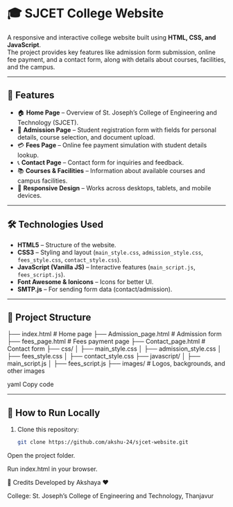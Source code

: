 # 🎓 SJCET College Website  

A responsive and interactive college website built using **HTML, CSS, and JavaScript**.  
The project provides key features like admission form submission, online fee payment, and a contact form, along with details about courses, facilities, and the campus.  

---

## 📌 Features  
- 🏠 **Home Page** – Overview of St. Joseph’s College of Engineering and Technology (SJCET).  
- 📝 **Admission Page** – Student registration form with fields for personal details, course selection, and document upload.  
- 💳 **Fees Page** – Online fee payment simulation with student details lookup.  
- 📞 **Contact Page** – Contact form for inquiries and feedback.  
- 📚 **Courses & Facilities** – Information about available courses and campus facilities.  
- 📱 **Responsive Design** – Works across desktops, tablets, and mobile devices.  

---

## 🛠️ Technologies Used  
- **HTML5** – Structure of the website.  
- **CSS3** – Styling and layout (`main_style.css`, `admission_style.css`, `fees_style.css`, `contact_style.css`).  
- **JavaScript (Vanilla JS)** – Interactive features (`main_script.js`, `fees_script.js`).  
- **Font Awesome & Ionicons** – Icons for better UI.  
- **SMTP.js** – For sending form data (contact/admission).  

---

## 📂 Project Structure  
├── index.html # Home page
├── Admission_page.html # Admission form
├── fees_page.html # Fees payment page
├── Contact_page.html # Contact form
├── css/
│ ├── main_style.css
│ ├── admission_style.css
│ ├── fees_style.css
│ ├── contact_style.css
├── javascript/
│ ├── main_script.js
│ ├── fees_script.js
├── images/ # Logos, backgrounds, and other images

yaml
Copy code

---

## 🚀 How to Run Locally  
1. Clone this repository:  
   ```bash
   git clone https://github.com/akshu-24/sjcet-website.git
Open the project folder.

Run index.html in your browser.


🙌 Credits
Developed by Akshaya ❤️

College: St. Joseph’s College of Engineering and Technology, Thanjavur

